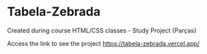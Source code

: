 # Tabela-Zebrada

Created during course HTML/CSS classes - Study Project {Parças}

Access the link to see the project <https://tabela-zebrada.vercel.app/>
